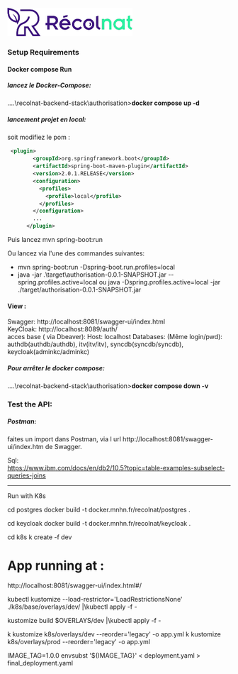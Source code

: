 ![logo Recolnat](./src/test/resources/images/logo.png)  

### Setup Requirements  
   
####  Docker compose Run    
##### lancez le Docker-Compose:   
..\..\recolnat-backend-stack\authorisation>**docker compose up -d**   

##### lancement projet en local:
soit modifiez le pom :   

```xml
 <plugin>  
        <groupId>org.springframework.boot</groupId>   
        <artifactId>spring-boot-maven-plugin</artifactId>  
        <version>2.0.1.RELEASE</version>  
        <configuration>  
          <profiles>  
            <profile>local</profile>   
          </profiles>  
        </configuration>  
        ...   
      </plugin>
```
    
Puis lancez mvn spring-boot:run   
   
Ou lancez via l'une des commandes suivantes:   

 - mvn spring-boot:run -Dspring-boot.run.profiles=local   
 - java -jar .\target\authorisation-0.0.1-SNAPSHOT.jar  --spring.profiles.active=local  ou   java -Dspring.profiles.active=local -jar  ./target/authorisation-0.0.1-SNAPSHOT.jar    

#### View :   
Swagger: http://localhost:8081/swagger-ui/index.html  
KeyCloak: http://localhost:8089/auth/    
acces base ( via Dbeaver): Host: localhost  Databases: (Même login/pwd):   authdb(authdb/authdb), itv(itv/itv), syncdb(syncdb/syncdb), keycloak(adminkc/adminkc)   

##### Pour arrêter le docker compose:  
..\..\recolnat-backend-stack\authorisation>**docker compose down -v**

### Test the API:
##### Postman:
faites un import dans Postman, via l url http://localhost:8081/swagger-ui/index.htm de Swagger.

Sql:  
https://www.ibm.com/docs/en/db2/10.5?topic=table-examples-subselect-queries-joins





----
Run with K8s

cd postgres
docker build -t docker.mnhn.fr/recolnat/postgres .

cd keycloak
docker build -t docker.mnhn.fr/recolnat/keycloak .

cd k8s
k create -f dev

# App running at : 
http://localhost:8081/swagger-ui/index.html#/

kubectl kustomize  --load-restrictor='LoadRestrictionsNone'  ./k8s/base/overlays/dev/ |\kubectl apply -f -

kustomize build $OVERLAYS/dev |\kubectl apply -f -

k kustomize  k8s/overlays/dev  --reorder='legacy' -o  app.yml
k kustomize  k8s/overlays/prod  --reorder='legacy' -o  app.yml

IMAGE_TAG=1.0.0 envsubst '${IMAGE_TAG}' < deployment.yaml > final_deployment.yaml


